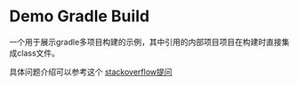 # Demo Gradle Build

一个用于展示gradle多项目构建的示例，其中引用的内部项目项目在构建时直接集成class文件。

具体问题介绍可以参考这个 [stackoverflow提问](https://stackoverflow.com/questions/59557545/in-gradle-multi-project-how-to-build-single-jar-and-publish-it-to-maven)
